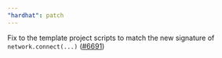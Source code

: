 ```yaml
---
"hardhat": patch
---
```


Fix to the template project scripts to match the new signature of `network.connect(...)` ([#6691](https://github.com/NomicFoundation/hardhat/issues/6691))
